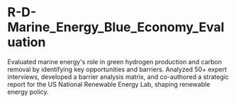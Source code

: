 # R-D-Marine_Energy_Blue_Economy_Evaluation
Evaluated marine energy's role in green hydrogen production and carbon removal by identifying key opportunities and barriers. Analyzed 50+ expert interviews, developed a barrier analysis matrix, and co-authored a strategic report for the US National Renewable Energy Lab, shaping renewable energy policy.
